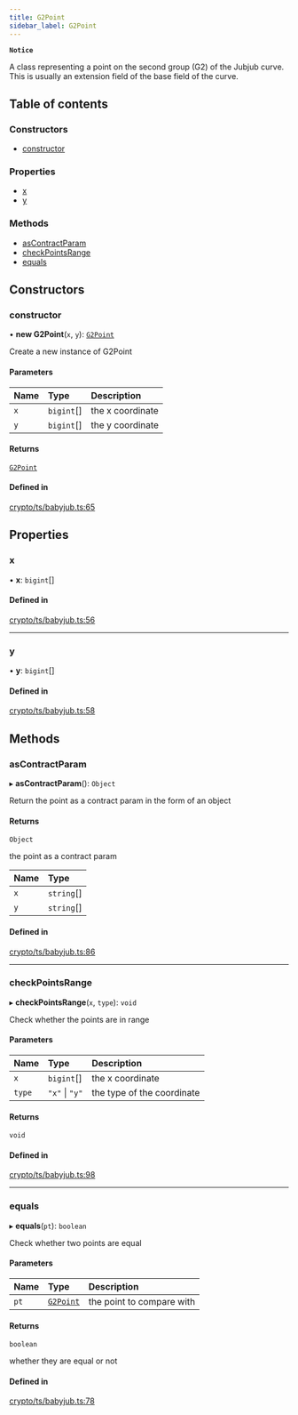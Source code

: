 ```yaml
---
title: G2Point
sidebar_label: G2Point
---
```


**`Notice`**

A class representing a point on the second group (G2)
of the Jubjub curve. This is usually an extension field of the
base field of the curve.

## Table of contents

### Constructors

- [constructor](G2Point.md#constructor)

### Properties

- [x](G2Point.md#x)
- [y](G2Point.md#y)

### Methods

- [asContractParam](G2Point.md#ascontractparam)
- [checkPointsRange](G2Point.md#checkpointsrange)
- [equals](G2Point.md#equals)

## Constructors

### constructor

• **new G2Point**(`x`, `y`): [`G2Point`](G2Point.md)

Create a new instance of G2Point

#### Parameters

| Name | Type       | Description      |
| :--- | :--------- | :--------------- |
| `x`  | `bigint`[] | the x coordinate |
| `y`  | `bigint`[] | the y coordinate |

#### Returns

[`G2Point`](G2Point.md)

#### Defined in

[crypto/ts/babyjub.ts:65](https://github.com/privacy-scaling-explorations/maci/blob/6a905de08/crypto/ts/babyjub.ts#L65)

## Properties

### x

• **x**: `bigint`[]

#### Defined in

[crypto/ts/babyjub.ts:56](https://github.com/privacy-scaling-explorations/maci/blob/6a905de08/crypto/ts/babyjub.ts#L56)

---

### y

• **y**: `bigint`[]

#### Defined in

[crypto/ts/babyjub.ts:58](https://github.com/privacy-scaling-explorations/maci/blob/6a905de08/crypto/ts/babyjub.ts#L58)

## Methods

### asContractParam

▸ **asContractParam**(): `Object`

Return the point as a contract param in the form of an object

#### Returns

`Object`

the point as a contract param

| Name | Type       |
| :--- | :--------- |
| `x`  | `string`[] |
| `y`  | `string`[] |

#### Defined in

[crypto/ts/babyjub.ts:86](https://github.com/privacy-scaling-explorations/maci/blob/6a905de08/crypto/ts/babyjub.ts#L86)

---

### checkPointsRange

▸ **checkPointsRange**(`x`, `type`): `void`

Check whether the points are in range

#### Parameters

| Name   | Type           | Description                |
| :----- | :------------- | :------------------------- |
| `x`    | `bigint`[]     | the x coordinate           |
| `type` | `"x"` \| `"y"` | the type of the coordinate |

#### Returns

`void`

#### Defined in

[crypto/ts/babyjub.ts:98](https://github.com/privacy-scaling-explorations/maci/blob/6a905de08/crypto/ts/babyjub.ts#L98)

---

### equals

▸ **equals**(`pt`): `boolean`

Check whether two points are equal

#### Parameters

| Name | Type                    | Description               |
| :--- | :---------------------- | :------------------------ |
| `pt` | [`G2Point`](G2Point.md) | the point to compare with |

#### Returns

`boolean`

whether they are equal or not

#### Defined in

[crypto/ts/babyjub.ts:78](https://github.com/privacy-scaling-explorations/maci/blob/6a905de08/crypto/ts/babyjub.ts#L78)
